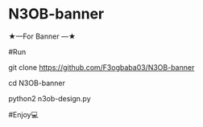 # N3OB-banner

★—For Banner —★

#Run

git clone  https://github.com/F3ogbaba03/N3OB-banner

cd N3OB-banner

python2 n3ob-design.py

#Enjoy💻
